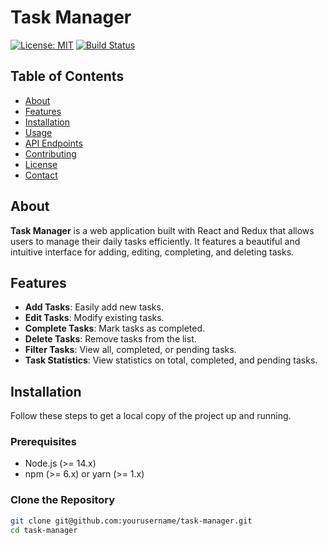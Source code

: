 # Task Manager

[![License: MIT](https://img.shields.io/badge/License-MIT-yellow.svg)](https://opensource.org/licenses/MIT)
[![Build Status](https://travis-ci.org/yourusername/task-manager.svg?branch=main)](https://travis-ci.org/yourusername/task-manager)

## Table of Contents

- [About](#about)
- [Features](#features)
- [Installation](#installation)
- [Usage](#usage)
- [API Endpoints](#api-endpoints)
- [Contributing](#contributing)
- [License](#license)
- [Contact](#contact)

## About

**Task Manager** is a web application built with React and Redux that allows users to manage their daily tasks efficiently. It features a beautiful and intuitive interface for adding, editing, completing, and deleting tasks.

## Features

- **Add Tasks**: Easily add new tasks.
- **Edit Tasks**: Modify existing tasks.
- **Complete Tasks**: Mark tasks as completed.
- **Delete Tasks**: Remove tasks from the list.
- **Filter Tasks**: View all, completed, or pending tasks.
- **Task Statistics**: View statistics on total, completed, and pending tasks.

## Installation

Follow these steps to get a local copy of the project up and running.

### Prerequisites

- Node.js (>= 14.x)
- npm (>= 6.x) or yarn (>= 1.x)

### Clone the Repository

```bash
git clone git@github.com:yourusername/task-manager.git
cd task-manager
